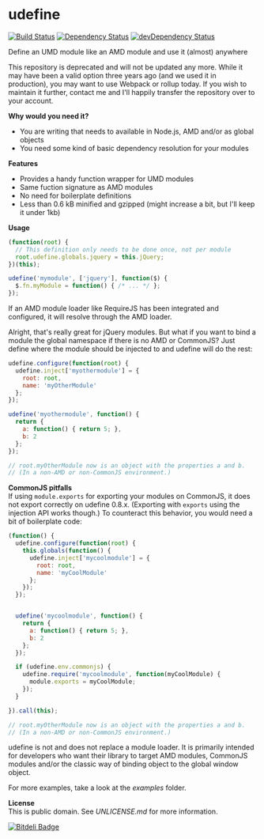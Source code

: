 udefine
=======
[![Build Status](https://travis-ci.org/freezedev/udefine.png)](https://travis-ci.org/freezedev/udefine)
[![Dependency Status](https://david-dm.org/freezedev/udefine.png)](https://david-dm.org/freezedev/udefine)
[![devDependency Status](https://david-dm.org/freezedev/udefine/dev-status.png)](https://david-dm.org/freezedev/udefine#info=devDependencies)

Define an UMD module like an AMD module and use it (almost) anywhere

This repository is deprecated and will not be updated any more. While it may have been a valid option three years ago (and we used it in production), you may want to use Webpack or rollup today.
If you wish to maintain it further, contact me and I'll happily transfer the repository over to your account.

**Why would you need it?**  
- You are writing that needs to available in Node.js, AMD and/or as global objects  
- You need some kind of basic dependency resolution for your modules  


**Features**  
- Provides a handy function wrapper for UMD modules  
- Same fuction signature as AMD modules  
- No need for boilerplate definitions  
- Less than 0.6 kB minified and gzipped (might increase a bit, but I'll keep it under 1kb)  

**Usage**  
```javascript
(function(root) {
  // This definition only needs to be done once, not per module
  root.udefine.globals.jquery = this.jQuery;
})(this);

udefine('mymodule', ['jquery'], function($) {
  $.fn.myModule = function() { /* ... */ };
});
```

If an AMD module loader like RequireJS has been integrated and configured, 
it will resolve through the AMD loader.


Alright, that's really great for jQuery modules. But what if you want to bind
a module the global namespace if there is no AMD or CommonJS?
Just define where the module should be injected to and udefine will do the rest:

```javascript
udefine.configure(function(root) {
  udefine.inject['myothermodule'] = {
    root: root,
    name: 'myOtherModule'
  };  
});

udefine('myothermodule', function() {
  return {
    a: function() { return 5; },
    b: 2
  };
});

// root.myOtherModule now is an object with the properties a and b.
// (In a non-AMD or non-CommonJS environment.)
```

**CommonJS pitfalls**  
If using `module.exports` for exporting your modules on CommonJS, it does not
export correctly on udefine 0.8.x.
(Exporting with `exports` using the injection API works though.)
To counteract this behavior, you would need a bit of boilerplate code:
```javascript
(function() {
  udefine.configure(function(root) {
    this.globals(function() {
      udefine.inject['mycoolmodule'] = {
        root: root,
        name: 'myCoolModule'
      };  
    });
  });


  udefine('mycoolmodule', function() {
    return {
      a: function() { return 5; },
      b: 2
    };
  });

  if (udefine.env.commonjs) {
    udefine.require('mycoolmodule', function(myCoolModule) {
      module.exports = myCoolModule;
    });
  }

}).call(this);

// root.myOtherModule now is an object with the properties a and b.
// (In a non-AMD or non-CommonJS environment.)
```

udefine is not and does not replace a module loader. It is primarily intended for
developers who want their library to target AMD modules, CommonJS modules and/or
the classic way of binding object to the global window object.

For more examples, take a look at the *examples* folder.

**License**  
This is public domain. See *UNLICENSE.md* for more information.

[![Bitdeli Badge](https://d2weczhvl823v0.cloudfront.net/freezedev/udefine/trend.png)](https://bitdeli.com/free "Bitdeli Badge")

